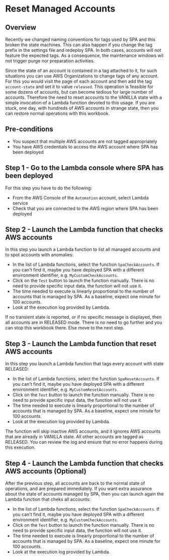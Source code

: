 # Reset Managed Accounts

## Overview
Recently we changed naming conventions for tags used by SPA and this broken the state machines. This can also happen if you change the tag prefix in the settings file and redeploy SPA. In both cases, accounts will not feature the expected tags. As a consequence, the maintenance windows wil not trigger purge nor preparation activities.

Since the state of an account is contained in a tag attached to it, for such situations you can use AWS Organizations to change tags of any account. For this you would visit the page of each account and then add the tag `account-state` and set it to value `released`. This operation is feasible for some dozens of accounts, but can become tedious for large number of accounts. Therefore the need to reset accounts to the VANILLA state with a simple invocation of a Lambda function devoted to this usage. If you are stuck, one day, with hundreds of AWS accounts in strange state, then you can restore normal operations with this workbook.

## Pre-conditions
- You suspect that multiple AWS accounts are not tagged appropriately
- You have AWS credentials to access the AWS account where SPA has been deployed

## Step 1 - Go to the Lambda console where SPA has been deployed

For this step you have to do the following:
- From the AWS Console of the `Automation` account, select Lambda service
- Check that you are connected to the AWS region where SPA has been deployed

## Step 2 - Launch the Lambda function that checks AWS accounts

In this step you launch a Lambda function to list all managed accounts and to spot accounts with anomalies:
- In the list of Lambda functions, select the function `SpaCheckAccounts`. If you can't find it, maybe you have deployed SPA with a different environment identifier, e.g. `MyCustomCheckAccounts`.
- Click on the `Test` button to launch the function manually. There is no need to provide specific input data, the function will not use it.
- The time needed to execute is linearly proportional to the number of accounts that is managed by SPA. As a baseline, expect one minute for 100 accounts.
- Look at the execution log provided by Lambda.

If no transient state is reported, or if no specific message is displayed, then all accounts are in RELEASED mode. There is no need to go further and you can stop this workbook there. Else move to the next step.

## Step 3 - Launch the Lambda function that reset AWS accounts

In this step you launch a Lambda function that tags every account with state RELEASED:
- In the list of Lambda functions, select the function `SpaResetAccounts`. If you can't find it, maybe you have deployed SPA with a different environment identifier, e.g. `MyCustomResetAccounts`.
- Click on the `Test` button to launch the function manually. There is no need to provide specific input data, the function will not use it.
- The time needed to execute is linearly proportional to the number of accounts that is managed by SPA. As a baseline, expect one minute for 100 accounts.
- Look at the execution log provided by Lambda.

The function will skip inactive AWS accounts, and it ignores AWS accounts that are already in VANILLA state. All other accounts are tagged as RELEASED.
You can review the log and ensure that no error happens during this execution.

## Step 4 - Launch the Lambda function that checks AWS accounts (Optional)

After the previous step, all accounts are back to the normal state of operations, and are prepared immediately. If you want extra assurance about the state of accounts managed by SPA, then you can launch again the Lambda function that cheks all accounts:
- In the list of Lambda functions, select the function `SpaCheckAccounts`. If you can't find it, maybe you have deployed SPA with a different environment identifier, e.g. `MyCustomCheckAccounts`.
- Click on the `Test` button to launch the function manually. There is no need to provide specific input data, the function will not use it.
- The time needed to execute is linearly proportional to the number of accounts that is managed by SPA. As a baseline, expect one minute for 100 accounts.
- Look at the execution log provided by Lambda.


